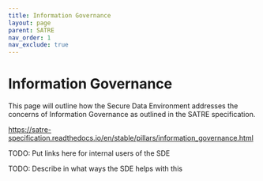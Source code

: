 ```yaml
---
title: Information Governance
layout: page
parent: SATRE
nav_order: 1
nav_exclude: true
---
```


# Information Governance
This page will outline how the Secure Data Environment addresses the concerns of Information Governance as outlined in the SATRE specification.

https://satre-specification.readthedocs.io/en/stable/pillars/information_governance.html

TODO: Put links here for internal users of the SDE

TODO: Describe in what ways the SDE helps with this
